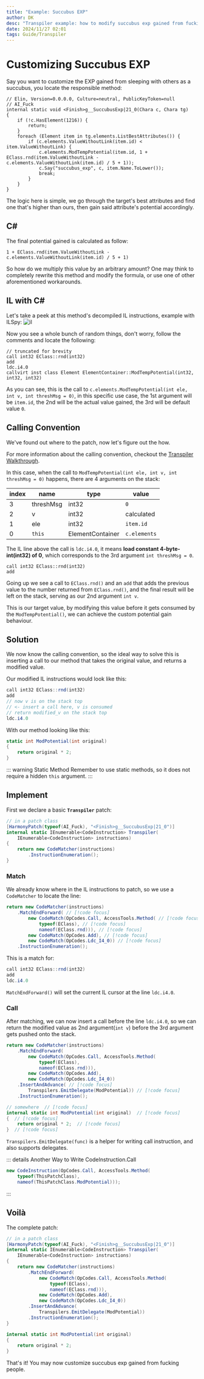 ```yaml
---
title: "Example: Succubus EXP"
author: DK
desc: "Transpiler example: how to modify succubus exp gained from fucking."
date: 2024/11/27 02:01
tags: Guide/Transpiler
---
```


# Customizing Succubus EXP

Say you want to customize the EXP gained from sleeping with others as a succubus, you locate the responsible method:
```cs{8-14}
// Elin, Version=0.0.0.0, Culture=neutral, PublicKeyToken=null
// AI_Fuck
internal static void <Finish>g__SuccubusExp|21_0(Chara c, Chara tg)
{
	if (!c.HasElement(1216)) {
		return;
	}
	foreach (Element item in tg.elements.ListBestAttributes()) {
		if (c.elements.ValueWithoutLink(item.id) < item.ValueWithoutLink) {
			c.elements.ModTempPotential(item.id, 1 + EClass.rnd(item.ValueWithoutLink - c.elements.ValueWithoutLink(item.id) / 5 + 1));
			c.Say("succubus_exp", c, item.Name.ToLower());
			break;
		}
	}
}
```

The logic here is simple, we go through the target's best attributes and find one that's higher than ours, then gain said attribute's potential accordingly. 

## C#

The final potential gained is calculated as follow:
```cs:no-line-numbers
1 + EClass.rnd(item.ValueWithoutLink - c.elements.ValueWithoutLink(item.id) / 5 + 1)
```

So how do we multiply this value by an arbitrary amount? One may think to completely rewrite this method and modify the formula, or use one of other aforementioned workarounds.

## IL with C#

Let's take a peek at this method's decompiled IL instructions, example with ILSpy:
![il](./assets/il.png)

Now you see a whole bunch of random things, don't worry, follow the comments and locate the following:
```cs:no-line-numbers
// truncated for brevity
call int32 EClass::rnd(int32)
add
ldc.i4.0
callvirt inst class Element ElementContainer::ModTempPotential(int32, int32, int32)
```

As you can see, this is the call to `c.elements.ModTempPotential(int ele, int v, int threshMsg = 0)`, in this specific use case, the 1st argument will be `item.id`, the 2nd will be the actual value gained, the 3rd will be default value `0`.

## Calling Convention

We've found out where to the patch, now let's figure out the how.

For more information about the calling convention, checkout the [Transpiler Walkthrough](./transpiler_walkthrough).

In this case, when the call to `ModTempPotential(int ele, int v, int threshMsg = 0)` happens, there are 4 arguments on the stack:

|index|name|type|value|
|-|-|-|-|
|3|threshMsg|int32|`0`|
|2|v|int32|calculated|
|1|ele|int32|`item.id`|
|0|`this`|ElementContainer|`c.elements`|

The IL line above the call is `ldc.i4.0`, it means **load constant 4-byte-int(int32) of 0**, which corresponds to the 3rd argument `int threshMsg = 0`.
```cs:no-line-numbers
call int32 EClass::rnd(int32)
add
```

Going up we see a call to `EClass.rnd()` and an `add` that adds the previous value to the number returned from `EClass.rnd()`, and the final result will be left on the stack, serving as our 2nd argument `int v`. 

This is our target value, by modifying this value before it gets consumed by the `ModTempPotential()`, we can achieve the custom potential gain behaviour.

## Solution

We now know the calling convention, so the ideal way to solve this is inserting a call to our method that takes the original value, and returns a modified value.

Our modified IL instructions would look like this:
```cs
call int32 EClass::rnd(int32)
add
// now v is on the stack top
// <- insert a call here, v is consumed
// return modified_v on the stack top
ldc.i4.0
```

With our method looking like this:
```cs
static int ModPotential(int original) 
{
    return original * 2;
}
```

::: warning Static Method
Remember to use static methods, so it does not require a hidden `this` argument.
:::

## Implement

First we declare a basic **`Transpiler`** patch:
```cs
// in a patch class
[HarmonyPatch(typeof(AI_Fuck), "<Finish>g__SuccubusExp|21_0")]
internal static IEnumerable<CodeInstruction> Transpiler(
    IEnumerable<CodeInstruction> instructions)
{
    return new CodeMatcher(instructions)
        .InstructionEnumeration();
}
```

### Match 

We already know where in the IL instructions to patch, so we use a `CodeMatcher` to locate the line:
```cs
return new CodeMatcher(instructions)
    .MatchEndForward( // [!code focus]
        new CodeMatch(OpCodes.Call, AccessTools.Method( // [!code focus]
            typeof(EClass), // [!code focus]
            nameof(EClass.rnd))), // [!code focus] 
        new CodeMatch(OpCodes.Add), // [!code focus]
        new CodeMatch(OpCodes.Ldc_I4_0)) // [!code focus]
    .InstructionEnumeration();
```

This is a match for:
```cs
call int32 EClass::rnd(int32)
add
ldc.i4.0
```

`MatchEndForward()` will set the current IL cursor at the line `ldc.i4.0`.

### Call

After matching, we can now insert a call before the line `ldc.i4.0`, so we can return the modified value as 2nd argument(`int v`) before the 3rd argument gets pushed onto the stack.

```cs
return new CodeMatcher(instructions)
    .MatchEndForward(
        new CodeMatch(OpCodes.Call, AccessTools.Method(
            typeof(EClass),
            nameof(EClass.rnd))),
        new CodeMatch(OpCodes.Add),
        new CodeMatch(OpCodes.Ldc_I4_0))
    .InsertAndAdvance( // [!code focus]
        Transpilers.EmitDelegate(ModPotential)) // [!code focus]
    .InstructionEnumeration();

// somewhere  // [!code focus]
internal static int ModPotential(int original)  // [!code focus]
{  // [!code focus]
    return original * 2;  // [!code focus]
}  // [!code focus]
```

`Transpilers.EmitDelegate(func)` is a helper for writing call instruction, and also supports delegates.

::: details Another Way to Write CodeInstruction.Call 
```cs
new CodeInstruction(OpCodes.Call, AccessTools.Method(
    typeof(ThisPatchClass), 
    nameof(ThisPatchClass.ModPotential)));
```
:::

## Voilà

The complete patch:
```cs
// in a patch class
[HarmonyPatch(typeof(AI_Fuck), "<Finish>g__SuccubusExp|21_0")]
internal static IEnumerable<CodeInstruction> Transpiler(
    IEnumerable<CodeInstruction> instructions)
{
    return new CodeMatcher(instructions)
        .MatchEndForward(
            new CodeMatch(OpCodes.Call, AccessTools.Method(
                typeof(EClass),
                nameof(EClass.rnd))),
            new CodeMatch(OpCodes.Add),
            new CodeMatch(OpCodes.Ldc_I4_0))
        .InsertAndAdvance(
            Transpilers.EmitDelegate(ModPotential))
        .InstructionEnumeration();
}

internal static int ModPotential(int original) 
{
    return original * 2;
}
```

That's it! You may now customize succubus exp gained from fucking people.